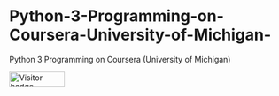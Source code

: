 # Python-3-Programming-on-Coursera-University-of-Michigan-
Python 3 Programming on Coursera (University of Michigan)

<div id="badges">
  <img src="https://api.visitorbadge.io/api/visitors?path=jaydattpatel%2FPython-3-Michigan&label=Visitors&countColor=%2337d67a" alt="Visitor badge" width="100" height="28"/>
</div>
